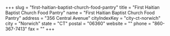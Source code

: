 +++
slug = "first-haitian-baptist-church-food-pantry"
title = "First Haitian Baptist Church Food Pantry"
name = "First Haitian Baptist Church Food Pantry"
address = "356 Central Avenue"
cityIndexKey = "city-ct-norwich"
city = "Norwich"
state = "CT"
postal = "06360"
website = ""
phone = "860-367-7413"
fax = ""
+++
